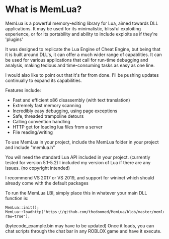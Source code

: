 # What is MemLua?
MemLua is a powerful memory-editing library for Lua, aimed towards DLL applications.
It may be used for its minimalistic, blissful exploiting experience, or for its
portability and ability to include exploits as if they're 'plugins'

It was designed to replicate the Lua Engine of Cheat Engine, but being
that it is built around DLL's, it can offer a much wider range of capablities.
It can be used for various applications that call for run-time debugging
and analysis, making tedious and time-consuming tasks as easy as one line.

I would also like to point out that it's far from done.
I'll be pushing updates continually to expand its capabilities.

Features include:
- Fast and efficient x86 disassembly (with text translation)
- Extremely fast memory scanning
- Incredibly easy debugging, using page exceptions
- Safe, threaded trampoline detours
- Calling convention handling
- HTTP get for loading lua files from a server
- File reading/writing

To use MemLua in your project, include the MemLua folder in your project
and include "memlua.h"

You will need the standard Lua API included in your project. (currently tested for version 5.1-5.2)
I included my version of Lua if there are any issues. (no copyright intended)

I recommend VS 2017 or VS 2019,
and support for wininet which should already come
with the default packages

To run the MemLua LBI, simply place this in whatever your main DLL function is:

```
MemLua::init();
MemLua::loadhttp("https://github.com/thedoomed/MemLua/blob/master/memlua_lbi.lua?raw=true");
```
(bytecode_example.bin may have to be updated)
Once it loads, you can chat scripts through the chat bar in any ROBLOX game and have it execute.
